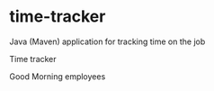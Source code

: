 # time-tracker
Java (Maven) application for tracking time on the job

Time tracker

Good Morning employees
